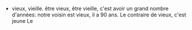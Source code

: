 - vieux, vieille. être vieux, être vieille, c'est avoir un grand nombre d'années: notre voisin est vieux, il a 90 ans.
  Le contraire de vieux, c'est jeune
  Le